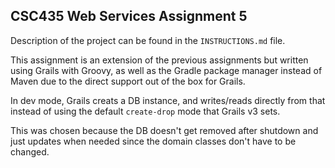 ## CSC435 Web Services Assignment 5

Description of the project can be found in the `INSTRUCTIONS.md` file.

This assignment is an extension of the previous assignments but written using Grails with Groovy, as well as the Gradle package manager instead of Maven due to the direct support out of the box for Grails.

In dev mode, Grails creats a DB instance, and writes/reads directly from that instead of using the default `create-drop` mode that Grails v3 sets.

This was chosen because the DB doesn't get removed after shutdown and just updates when needed since the domain classes don't have to be changed.